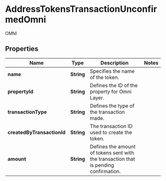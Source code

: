 

# AddressTokensTransactionUnconfirmedOmni

OMNI

## Properties

Name | Type | Description | Notes
------------ | ------------- | ------------- | -------------
**name** | **String** | Specifies the name of the token. | 
**propertyId** | **String** | Defines the ID of the property for Omni Layer. | 
**transactionType** | **String** | Defines the type of the transaction made. | 
**createdByTransactionId** | **String** | The transaction ID used to create the token. | 
**amount** | **String** | Defines the amount of tokens sent with the transaction that is pending confirmation. | 



